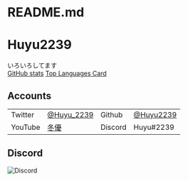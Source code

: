 # README.md
# Huyu2239

いろいろしてます  
[GitHub stats](https://github-readme-stats.vercel.app/api?username=Huyu2239&count_private=true&show_icons=true&theme=dark)
[Top Languages Card](https://github-readme-stats.vercel.app/api/top-langs/?username=Huyu2239&layout=compact&theme=dark)


## Accounts

|         |                                                                   |         |                                           | 
| ------- | ----------------------------------------------------------------- | ------- | ----------------------------------------- | 
| Twitter | [@Huyu_2239](https://twitter.com/Huyu_2239)                       | Github  | [@Huyu2239](https://github.com/Huyu2239)  | 
| YouTube | [冬優](https://www.youtube.com/channel/UCYJ6p3qRttSC_7cjxhd0HlQ)  | Discord | Huyu#2239                                 | 

## Discord
![Discord](https://discord.c99.nl/widget/theme-1/637868010157244449.png)
